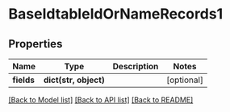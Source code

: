 # BaseIdtableIdOrNameRecords1

## Properties
Name | Type | Description | Notes
------------ | ------------- | ------------- | -------------
**fields** | **dict(str, object)** |  | [optional] 

[[Back to Model list]](../README.md#documentation-for-models) [[Back to API list]](../README.md#documentation-for-api-endpoints) [[Back to README]](../README.md)

